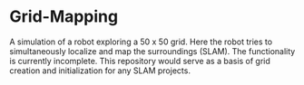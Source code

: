 # Grid-Mapping

A simulation of a robot exploring a 50 x 50 grid. Here the robot tries to simultaneously localize and map the surroundings (SLAM). The functionality is currently incomplete. This repository would serve as a basis of grid creation and initialization for any SLAM projects.
